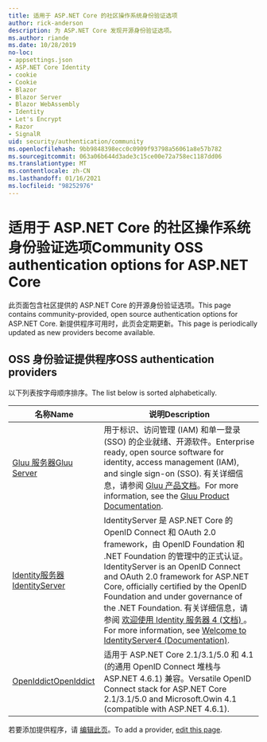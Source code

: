 ```yaml
---
title: 适用于 ASP.NET Core 的社区操作系统身份验证选项
author: rick-anderson
description: 为 ASP.NET Core 发现开源身份验证选项。
ms.author: riande
ms.date: 10/28/2019
no-loc:
- appsettings.json
- ASP.NET Core Identity
- cookie
- Cookie
- Blazor
- Blazor Server
- Blazor WebAssembly
- Identity
- Let's Encrypt
- Razor
- SignalR
uid: security/authentication/community
ms.openlocfilehash: 9bb9848398ecc0c0909f93798a56061a8e57b782
ms.sourcegitcommit: 063a06b644d3ade3c15ce00e72a758ec1187dd06
ms.translationtype: MT
ms.contentlocale: zh-CN
ms.lasthandoff: 01/16/2021
ms.locfileid: "98252976"
---
```

# <a name="community-oss-authentication-options-for-aspnet-core"></a><span data-ttu-id="b7063-103">适用于 ASP.NET Core 的社区操作系统身份验证选项</span><span class="sxs-lookup"><span data-stu-id="b7063-103">Community OSS authentication options for ASP.NET Core</span></span>

<span data-ttu-id="b7063-104">此页面包含社区提供的 ASP.NET Core 的开源身份验证选项。</span><span class="sxs-lookup"><span data-stu-id="b7063-104">This page contains community-provided, open source authentication options for ASP.NET Core.</span></span> <span data-ttu-id="b7063-105">新提供程序可用时，此页会定期更新。</span><span class="sxs-lookup"><span data-stu-id="b7063-105">This page is periodically updated as new providers become available.</span></span>

## <a name="oss-authentication-providers"></a><span data-ttu-id="b7063-106">OSS 身份验证提供程序</span><span class="sxs-lookup"><span data-stu-id="b7063-106">OSS authentication providers</span></span>

<span data-ttu-id="b7063-107">以下列表按字母顺序排序。</span><span class="sxs-lookup"><span data-stu-id="b7063-107">The list below is sorted alphabetically.</span></span>

| <span data-ttu-id="b7063-108">名称</span><span class="sxs-lookup"><span data-stu-id="b7063-108">Name</span></span> | <span data-ttu-id="b7063-109">说明</span><span class="sxs-lookup"><span data-stu-id="b7063-109">Description</span></span> |
| ---- | ----------- |
| [<span data-ttu-id="b7063-110">Gluu 服务器</span><span class="sxs-lookup"><span data-stu-id="b7063-110">Gluu Server</span></span>](https://gluu.org/) | <span data-ttu-id="b7063-111">用于标识、访问管理 (IAM) 和单一登录 (SSO) 的企业就绪、开源软件。</span><span class="sxs-lookup"><span data-stu-id="b7063-111">Enterprise ready, open source software for identity, access management (IAM), and single sign-on (SSO).</span></span> <span data-ttu-id="b7063-112">有关详细信息，请参阅 [Gluu 产品文档](https://gluu.org/docs/)。</span><span class="sxs-lookup"><span data-stu-id="b7063-112">For more information, see the [Gluu Product Documentation](https://gluu.org/docs/).</span></span> |
| [<span data-ttu-id="b7063-113">Identity服务器</span><span class="sxs-lookup"><span data-stu-id="b7063-113">IdentityServer</span></span>](https://identityserver.io/) | <span data-ttu-id="b7063-114">IdentityServer 是 ASP.NET Core 的 OpenID Connect 和 OAuth 2.0 framework，由 OpenID Foundation 和 .NET Foundation 的管理中的正式认证。</span><span class="sxs-lookup"><span data-stu-id="b7063-114">IdentityServer is an OpenID Connect and OAuth 2.0 framework for ASP.NET Core, officially certified by the OpenID Foundation and under governance of the .NET Foundation.</span></span> <span data-ttu-id="b7063-115">有关详细信息，请参阅 [欢迎使用 Identity 服务器 4 (文档) ](https://identityserver4.readthedocs.io/en/latest/)。</span><span class="sxs-lookup"><span data-stu-id="b7063-115">For more information, see [Welcome to IdentityServer4 (Documentation)](https://identityserver4.readthedocs.io/en/latest/).</span></span> |
| [<span data-ttu-id="b7063-116">OpenIddict</span><span class="sxs-lookup"><span data-stu-id="b7063-116">OpenIddict</span></span>](https://github.com/openiddict/openiddict-core) | <span data-ttu-id="b7063-117">适用于 ASP.NET Core 2.1/3.1/5.0 和 4.1 (的通用 OpenID Connect 堆栈与 ASP.NET 4.6.1) 兼容。</span><span class="sxs-lookup"><span data-stu-id="b7063-117">Versatile OpenID Connect stack for ASP.NET Core 2.1/3.1/5.0 and Microsoft.Owin 4.1 (compatible with ASP.NET 4.6.1).</span></span> |

<span data-ttu-id="b7063-118">若要添加提供程序，请 [编辑此页](https://github.com/login?return_to=https%3A%2F%2Fgithub.com%2Faspnet%2FDocs%2Fedit%2Fmaster%2Faspnetcore%2Fsecurity%2Fauthentication%2Fcommunity.md)。</span><span class="sxs-lookup"><span data-stu-id="b7063-118">To add a provider, [edit this page](https://github.com/login?return_to=https%3A%2F%2Fgithub.com%2Faspnet%2FDocs%2Fedit%2Fmaster%2Faspnetcore%2Fsecurity%2Fauthentication%2Fcommunity.md).</span></span>
